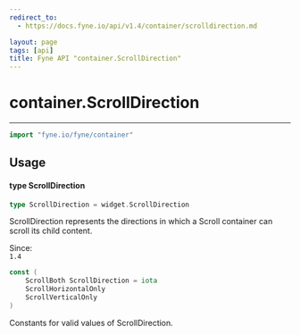 ```yaml
---
redirect_to:
  - https://docs.fyne.io/api/v1.4/container/scrolldirection.md

layout: page
tags: [api]
title: Fyne API "container.ScrollDirection"
---
```



# container.ScrollDirection
---
```go
import "fyne.io/fyne/container"
```

## Usage

#### type ScrollDirection

```go
type ScrollDirection = widget.ScrollDirection
```

ScrollDirection represents the directions in which a Scroll container can scroll its child content.


<div class="since">Since: <code>
1.4</code></div>

```go
const (
	ScrollBoth ScrollDirection = iota
	ScrollHorizontalOnly
	ScrollVerticalOnly
)
```
Constants for valid values of ScrollDirection.
